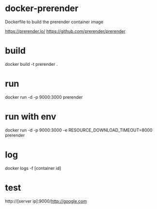 # docker-prerender

Dockerfile to build the prerender container image

https://prerender.io/
https://github.com/prerender/prerender

# build

docker build -t prerender .

# run

docker run -d -p 9000:3000 prerender

# run with env

docker run -d -p 9000:3000 -e RESOURCE_DOWNLOAD_TIMEOUT=8000 prerender

# log

docker logs -f [container id]

# test

http://[server ip]:9000/http://google.com
